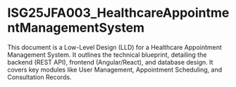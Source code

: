 # ISG25JFA003_HealthcareAppointmentManagementSystem
This document is a Low-Level Design (LLD) for a Healthcare Appointment Management System. It outlines the technical blueprint, detailing the backend (REST API), frontend (Angular/React), and database design. It covers key modules like User Management, Appointment Scheduling, and Consultation Records.
